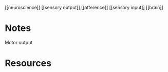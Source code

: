 [[neuroscience]]
[[sensory output]]
[[afference]]
[[sensory input]]
[[brain]]

# Notes
Motor output

# Resources